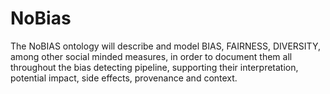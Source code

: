 # NoBias
The NoBIAS ontology will describe and model BIAS, FAIRNESS, DIVERSITY, among other social minded measures, in order to document them all throughout the bias detecting pipeline, supporting their interpretation, potential impact, side effects, provenance and context. 
